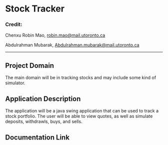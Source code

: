 # Stock Tracker

### Credit:
Chenxu Robin Mao, robin.mao@mail.utoronto.ca

Abdulrahman Mubarak, Abdulrahman.mubarak@mail.utoronto.ca

---

## Project Domain

The main domain will be in tracking stocks and may include some kind of simulator. 

## Application Description

The application will be a java swing application that can be used to track a stock portfolio. The user will be able to view quotes, as well as simulate deposits, withdrawls, buys, and sells.

## Documentation Link
